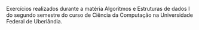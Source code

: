 Exercícios realizados durante a matéria Algoritmos e Estruturas de dados I do segundo semestre do curso de Ciência da Computação na Universidade Federal de Uberlândia.
